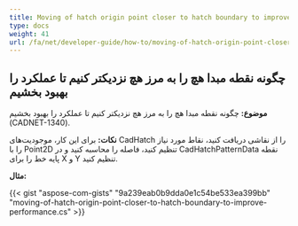 ```yaml
---
title: Moving of hatch origin point closer to hatch boundary to improve performance
type: docs
weight: 41
url: /fa/net/developer-guide/how-to/moving-of-hatch-origin-point-closer-to-hatch-boundary-to-improve-performance/
---
```


## **چگونه نقطه مبدا هچ را به مرز هچ نزدیکتر کنیم تا عملکرد را بهبود بخشیم**

**موضوع:** چگونه نقطه مبدا هچ را به مرز هچ نزدیکتر کنیم تا عملکرد را بهبود بخشیم (CADNET-1340).

**نکات:** برای این کار، موجودیت‌های CadHatch را از نقاشی دریافت کنید، نقاط مورد نیاز را با Point2D تنظیم کنید، فاصله را محاسبه کنید و در CadHatchPatternData نقطه پایه خط را برای X و Y تنظیم کنید.

**مثال:**

{{< gist "aspose-com-gists" "9a239eab0b9dda0e1c54be533ea399bb" "moving-of-hatch-origin-point-closer-to-hatch-boundary-to-improve-performance.cs" >}}
